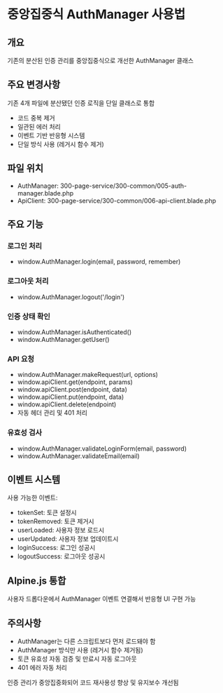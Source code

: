 # 중앙집중식 AuthManager 사용법

## 개요

기존의 분산된 인증 관리를 중앙집중식으로 개선한 AuthManager 클래스

## 주요 변경사항

기존 4개 파일에 분산됐던 인증 로직을 단일 클래스로 통합
- 코드 중복 제거
- 일관된 에러 처리
- 이벤트 기반 반응형 시스템
- 단일 방식 사용 (레거시 함수 제거)

## 파일 위치

- AuthManager: 300-page-service/300-common/005-auth-manager.blade.php
- ApiClient: 300-page-service/300-common/006-api-client.blade.php

## 주요 기능

### 로그인 처리
- window.AuthManager.login(email, password, remember)

### 로그아웃 처리  
- window.AuthManager.logout('/login')

### 인증 상태 확인
- window.AuthManager.isAuthenticated()
- window.AuthManager.getUser()

### API 요청
- window.AuthManager.makeRequest(url, options)
- window.apiClient.get(endpoint, params)
- window.apiClient.post(endpoint, data)
- window.apiClient.put(endpoint, data)
- window.apiClient.delete(endpoint)
- 자동 헤더 관리 및 401 처리

### 유효성 검사
- window.AuthManager.validateLoginForm(email, password)
- window.AuthManager.validateEmail(email)

## 이벤트 시스템

사용 가능한 이벤트:
- tokenSet: 토큰 설정시
- tokenRemoved: 토큰 제거시  
- userLoaded: 사용자 정보 로드시
- userUpdated: 사용자 정보 업데이트시
- loginSuccess: 로그인 성공시
- logoutSuccess: 로그아웃 성공시

## Alpine.js 통합

사용자 드롭다운에서 AuthManager 이벤트 연결해서 반응형 UI 구현 가능

## 주의사항

- AuthManager는 다른 스크립트보다 먼저 로드돼야 함
- AuthManager 방식만 사용 (레거시 함수 제거됨)
- 토큰 유효성 자동 검증 및 만료시 자동 로그아웃
- 401 에러 자동 처리

인증 관리가 중앙집중화되어 코드 재사용성 향상 및 유지보수 개선됨
